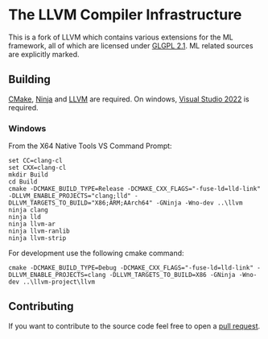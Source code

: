# The LLVM Compiler Infrastructure

This is a fork of LLVM which contains various extensions for the ML framework, all of which are licensed under [GLGPL 2.1](ML_LICENSE.txt). ML related sources are explicitly marked.

## Building

[CMake](https://cmake.org/), [Ninja](https://ninja-build.org/) and [LLVM](https://llvm.org/) are required. On windows, [Visual Studio 2022](https://visualstudio.microsoft.com/) is required.

### Windows

From the X64 Native Tools VS Command Prompt:

```
set CC=clang-cl
set CXX=clang-cl
mkdir Build
cd Build
cmake -DCMAKE_BUILD_TYPE=Release -DCMAKE_CXX_FLAGS="-fuse-ld=lld-link" -DLLVM_ENABLE_PROJECTS="clang;lld" -DLLVM_TARGETS_TO_BUILD="X86;ARM;AArch64" -GNinja -Wno-dev ..\llvm
ninja clang
ninja lld
ninja llvm-ar
ninja llvm-ranlib
ninja llvm-strip
```

For development use the following cmake command:

```
cmake -DCMAKE_BUILD_TYPE=Debug -DCMAKE_CXX_FLAGS="-fuse-ld=lld-link" -DLLVM_ENABLE_PROJECTS=clang -DLLVM_TARGETS_TO_BUILD=X86 -GNinja -Wno-dev ..\llvm-project\llvm
```

## Contributing

If you want to contribute to the source code feel free to open a [pull request](https://github.com/gd-hyperdash/llvm-project/pulls).